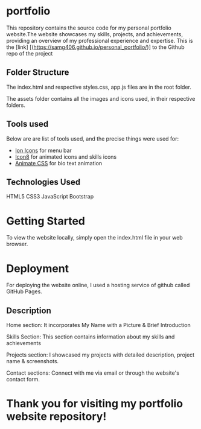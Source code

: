 # portfolio
This repository contains the source code for my personal portfolio website.The website showcases my skills, projects, and achievements,
providing an overview of my professional experience and expertise.
This is the [link] [(https://samg406.github.io/personal_portfolio/)] to the Github repo of the project

## Folder Structure

The index.html and respective styles.css, app.js files are in the root folder.

The assets folder contains all the images and icons used, in their respective folders.

## Tools used
Below are are list of tools used, and the precise things were used for:

- [Ion Icons](https://ionic.io/ionicons) for menu bar
- [Icon8](https://icons8.com/) for animated icons and skills icons
- [Animate CSS](https://animate.style/) for  bio text animation

## Technologies Used
HTML5
CSS3
JavaScript
Bootstrap

# Getting Started
To view the website locally, simply open the index.html file in your web browser.

# Deployment
For deploying the website online, I used a hosting service of github called GitHub Pages.


## Description

Home section:
It incorporates My Name with a Picture & Brief Introduction

Skills Section:
This section contains information about my skills and achievements

Projects section:
I showcased my projects with detailed description, project name & screenshots.

Contact sections:
Connect with me via email or through the website's contact form.


# Thank you for visiting my portfolio website repository!
